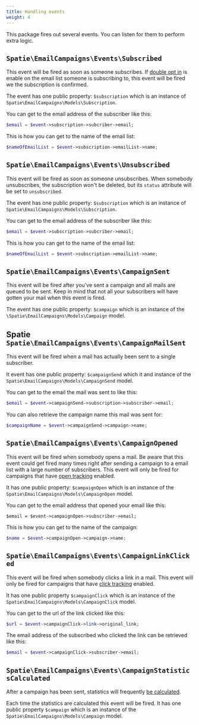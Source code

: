 ```yaml
---
title: Handling events
weight: 4
---
```


This package fires out several events. You can listen for them to perform extra logic.

## `Spatie\EmailCampaigns\Events\Subscribed`

This event will be fired as soon as someone subscribes. If [double opt in](https://docs.spatie.be/laravel-email-campaigns/v1/working-with-lists/using-double-opt-in/) is enable on the email list someone is subscribing to, this event will be fired we the subscription is confirmed.

The event has one public property: `$subscription` which is an instance of `Spatie\EmailCampaigns\Models\Subscription`. 

You can get to the email address of the subscriber like this:

```php
$email = $event->subscription->subcriber->email;
```

This is how you can get to the name of the email list:

```php
$nameOfEmailList = $event->subscription->emailList->name;
```

## `Spatie\EmailCampaigns\Events\Unsubscribed`

This event will be fired as soon as someone unsubscribes. When somebody unsubscribes, the subscription won't be deleted, but its `status` attribute will be set to `unsubscribed`.

The event has one public property: `$subscription` which is an instance of `Spatie\EmailCampaigns\Models\Subscription`. 

You can get to the email address of the subscriber like this:

```php
$email = $event->subscription->subcriber->email;
```

This is how you can get to the name of the email list:

```php
$nameOfEmailList = $event->subscription->emailList->name;
```

## `Spatie\EmailCampaigns\Events\CampaignSent`

This event will be fired after you've sent a campaign and all mails are queued to be sent. Keep in mind that not all your subscribers will have gotten your mail when this event is fired.

The event has one public property: `$campaign` which is an instance of the `\Spatie\EmailCampaigns\Models\Campaign` model.

## Spatie `Spatie\EmailCampaigns\Events\CampaignMailSent`

This event will be fired when a mail has actually been sent to a single subscriber.

It event has one public property: `$campaignSend` which it and instance of the `Spatie\EmailCampaigns\Models\CampaignSend` model. 

You can get to the email the mail was sent to like this:

```php
$email = $event->campaignSend->subscription->subscriber->email;
```

You can also retrieve the campaign name this mail was sent for:

```php
$campaignName = $event->campaignSend->campaign->name;
```

## `Spatie\EmailCampaigns\Events\CampaignOpened`

This event will be fired when somebody opens a mail. Be aware that this event could get fired many times right after sending a campaign to a email list with a large number of subscribers. This event will only be fired for campaigns that have [open tracking](https://docs.spatie.be/laravel-email-campaigns/v1/working-with-campaigns/tracking-opens/) enabled.

It has one public property: `$campaignOpen` which is an instance of the `Spatie\EmailCampaigns\Models\CampaignOpen` model.

You can get to the email address that opened your email like this:

```
$email = $event->campaignOpen->subscriber->email;
```

This is how you can get to the name of the campaign:

```php
$name = $event->campaignOpen->campaign->name;
```

## `Spatie\EmailCampaigns\Events\CampaignLinkClicked`

This event will be fired when somebody clicks a link in a mail. This event will only be fired for campaigns that have [click tracking](https://docs.spatie.be/laravel-email-campaigns/v1/working-with-campaigns/tracking-clicks/) enabled. 

It has one public property `$campaignClick` which is an instance of the `Spatie\EmailCampaigns\Models\CampaignClick` model.

You can get to the url of the link clicked like this:

```php
$url = $event->campaignClick->link->original_link;
```

The email address of the subscribed who clicked the link can be retrieved like this:

```php
$email = $event->campaignClick->subscriber->email;
```

## `Spatie\EmailCampaigns\Events\CampaignStatisticsCalculated`

After a campaign has been sent, statistics will frequently [be calculated](https://docs.spatie.be/laravel-email-campaigns/v1/working-with-campaigns/viewing-statistics-of-a-sent-campaign/).

Each time the statistics are calculated this event will be fired. It has one public property `$campaign` which is an instance of the `Spatie\EmailCampaigns\Models\Campaign` model.
